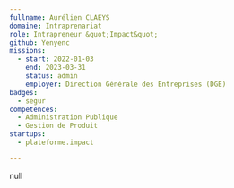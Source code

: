 ```yaml
---
fullname: Aurélien CLAEYS
domaine: Intraprenariat
role: Intrapreneur &quot;Impact&quot;
github: Yenyenc
missions:
  - start: 2022-01-03
    end: 2023-03-31
    status: admin
    employer: Direction Générale des Entreprises (DGE)
badges:
  - segur
competences:
  - Administration Publique
  - Gestion de Produit
startups:
  - plateforme.impact

---
```


null
